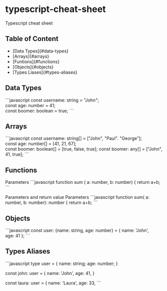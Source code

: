 # typescript-cheat-sheet
Typescript cheat sheet
## Table of Content
* [Data Types]{#data-types}
* [Arrays]{#arrays}
* [Funtions]{#functions}
* [Objects]{#objects}
* [Types Liases]{#types-aliases}

## Data Types
´´´javascript
const username: string = "John";   
const age: number = 41;   
const boomer: boolean = true;
´´´

## Arrays
´´´javascript
const username: string[] = ["John", "Paul". "George"];   
const age: number[] = [41, 21, 67];   
const boomer: boolean[] = [true, false, true];
const boomer: any[] = ["John", 41, true];
´´´

## Functions
Parameters
´´´javascript
function sum ( a: number, b: number) {
return a+b;
´´´

Parameters and return value
Parameters
´´´javascript
function sum( a: number, b: number): number {
return a+b;
´´´

## Objects
´´´javascript
const user: {name: string,  age: number} = {
  name: 'John',   
  age: 41
};
´´´

## Types Aliases
´´´javascript
type user = {
name: string;
age: number;
}

const john: user = {
  name: 'John',
  age: 41,
}

const laura: user = {
  name: 'Laura',
  age: 33,
´´´


<!-- ## Data Types
´´´javascript

´´´ -->
